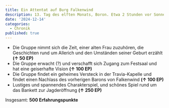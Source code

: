 ```yaml
---
title: Ein Attentat auf Burg Falkenwind
description: 13. Tag des elften Monats, Boron. Etwa 2 Stunden vor Sonnenaufgang.
date: '2024-12-14'
categories:
  - Chronik
published: true
---
```


- Die Gruppe nimmt sich die Zeit, einer alten Frau zuzuhören, die Geschichten rund um Allerich und den Umständen seiner Geburt erzählt **(↑ 50 EP)**
- Die Gruppe erwacht (?) und verschafft sich Zugang zum Festsaal und hat eine geiserhafte Vision **(↑ 100 EP)**
- Die Gruppe findet ein geheimes Versteck in der Travia-Kapelle und findet einen Nachlass des vorherigen Barons von Falkenwind **(↑ 100 EP)**
- Lustiges und spannendes Charakterspiel, und schönes Spiel rund um das Bankett zur Jagderöffnung **(↑ 250 EP)**

Insgesamt: **500 Erfahrungspunkte**
